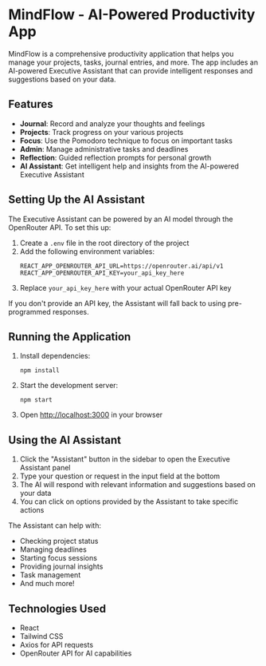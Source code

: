 # MindFlow - AI-Powered Productivity App

MindFlow is a comprehensive productivity application that helps you manage your projects, tasks, journal entries, and more. The app includes an AI-powered Executive Assistant that can provide intelligent responses and suggestions based on your data.

## Features

- **Journal**: Record and analyze your thoughts and feelings
- **Projects**: Track progress on your various projects
- **Focus**: Use the Pomodoro technique to focus on important tasks
- **Admin**: Manage administrative tasks and deadlines
- **Reflection**: Guided reflection prompts for personal growth
- **AI Assistant**: Get intelligent help and insights from the AI-powered Executive Assistant

## Setting Up the AI Assistant

The Executive Assistant can be powered by an AI model through the OpenRouter API. To set this up:

1. Create a `.env` file in the root directory of the project
2. Add the following environment variables:
   ```
   REACT_APP_OPENROUTER_API_URL=https://openrouter.ai/api/v1
   REACT_APP_OPENROUTER_API_KEY=your_api_key_here
   ```
3. Replace `your_api_key_here` with your actual OpenRouter API key

If you don't provide an API key, the Assistant will fall back to using pre-programmed responses.

## Running the Application

1. Install dependencies:
   ```
   npm install
   ```

2. Start the development server:
   ```
   npm start
   ```

3. Open [http://localhost:3000](http://localhost:3000) in your browser

## Using the AI Assistant

1. Click the "Assistant" button in the sidebar to open the Executive Assistant panel
2. Type your question or request in the input field at the bottom
3. The AI will respond with relevant information and suggestions based on your data
4. You can click on options provided by the Assistant to take specific actions

The Assistant can help with:
- Checking project status
- Managing deadlines
- Starting focus sessions
- Providing journal insights
- Task management
- And much more!

## Technologies Used

- React
- Tailwind CSS
- Axios for API requests
- OpenRouter API for AI capabilities